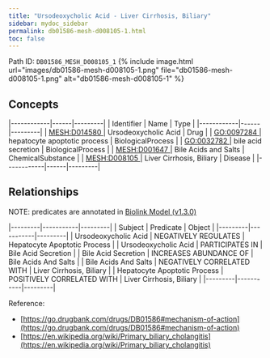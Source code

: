 ```yaml
---
title: "Ursodeoxycholic Acid - Liver Cirrhosis, Biliary"
sidebar: mydoc_sidebar
permalink: db01586-mesh-d008105-1.html
toc: false 
---
```



Path ID: `DB01586_MESH_D008105_1`
{% include image.html url="images/db01586-mesh-d008105-1.png" file="db01586-mesh-d008105-1.png" alt="db01586-mesh-d008105-1" %}

## Concepts

|------------|------|---------|
| Identifier | Name | Type    |
|------------|------|---------|
| <a href="https://identifiers.org/MESH:D014580">MESH:D014580 </a> | Ursodeoxycholic Acid | Drug |
| <a href="https://identifiers.org/GO:0097284">GO:0097284 </a> | hepatocyte apoptotic process | BiologicalProcess |
| <a href="https://identifiers.org/GO:0032782">GO:0032782 </a> | bile acid secretion | BiologicalProcess |
| <a href="https://identifiers.org/MESH:D001647">MESH:D001647 </a> | Bile Acids and Salts | ChemicalSubstance |
| <a href="https://identifiers.org/MESH:D008105">MESH:D008105 </a> | Liver Cirrhosis, Biliary | Disease |
|------------|------|---------|

## Relationships


NOTE: predicates are annotated in <a href="https://github.com/biolink/biolink-model/releases/tag/v1.3.0">Biolink Model (v1.3.0)</a>

|---------|-----------|---------|
| Subject | Predicate | Object  |
|---------|-----------|---------|
| Ursodeoxycholic Acid | NEGATIVELY REGULATES | Hepatocyte Apoptotic Process |
| Ursodeoxycholic Acid | PARTICIPATES IN | Bile Acid Secretion |
| Bile Acid Secretion | INCREASES ABUNDANCE OF | Bile Acids And Salts |
| Bile Acids And Salts | NEGATIVELY CORRELATED WITH | Liver Cirrhosis, Biliary |
| Hepatocyte Apoptotic Process | POSITIVELY CORRELATED WITH | Liver Cirrhosis, Biliary |
|---------|-----------|---------|

Reference: 
  - [https://go.drugbank.com/drugs/DB01586#mechanism-of-action](https://go.drugbank.com/drugs/DB01586#mechanism-of-action)
  - [https://en.wikipedia.org/wiki/Primary_biliary_cholangitis](https://en.wikipedia.org/wiki/Primary_biliary_cholangitis)
